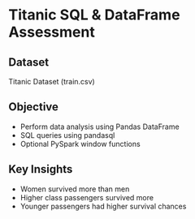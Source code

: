 # Titanic SQL & DataFrame Assessment

## Dataset
Titanic Dataset (train.csv)

## Objective
- Perform data analysis using Pandas DataFrame
- SQL queries using pandasql
- Optional PySpark window functions

## Key Insights
- Women survived more than men
- Higher class passengers survived more
- Younger passengers had higher survival chances
